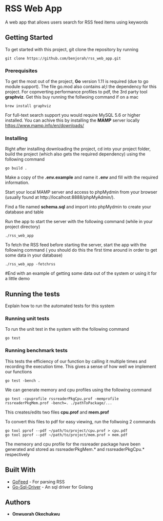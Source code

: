 # RSS Web App

A web app that allows users search for RSS feed items using keywords

## Getting Started

To get started with this project, git clone the repository by running

```
git clone https://github.com/benjorah/rss_web_app.git
```

### Prerequisites

To get the most out of the project, **Go** version 1.11 is required (due to go module support). The file go.mod also contains al;l the dependency for this project.
For copnverting performance profiles to pdf, the 3rd party tool **graphviz**. Get this buy running the follwoing command if on a mac
```
brew install graphviz
```
For full-text search support you would require MySQL 5.6 or higher installed. You can achive this by installing the **MAMP** server locally https://www.mamp.info/en/downloads/

### Installing

Right after installing downloading the project, cd into your project folder, build the project (which also gets the required dependency) using the following command

```
go build .
```
Make a copy of the **.env.example** and name it **.env** and fill with the required information.

Start your local MAMP server and access to phpMydmin from your browser (usually found at http://localhost:8888/phpMyAdmin/).

Find a file named **schema.sql** and import into phpMydmin to create your database and table

Run the app to start the server with the following command (while in your project directory)

```
./rss_web_app
```

To fetch the RSS feed before starting the server, start the app with the  following command ( you should do this the first time around in order to get some data in your database)


```
./rss_web_app -fetchrss
```

#End with an example of getting some data out of the system or using it for a little demo

## Running the tests

Explain how to run the automated tests for this system

### Running unit tests

To run the unit test in the system with the following command

```
go test
```

### Running benchmark tests

This tests the efficiency of our function by calling it multiple times and recording the execution time. This gives a sense of how well we implement our functions

```
go test -bench .
```

We can generate memory and cpu profiles using the following command 

```
go test -cpuprofile rssreaderPkgCpu.prof -memprofile rssreaderPkgMem.prof -bench=. ./pathToPackage/...
```
This creates/edits two files **cpu.prof** and **mem.prof**

To convert this files to pdf for easy viewing, run the follwoing 2 commands

```
go tool pprof --pdf ~/path/to/project/cpu.prof > cpu.pdf
go tool pprof --pdf ~/path/to/project/mem.prof > mem.pdf
```

The memeory and cpu profile for the rssreader package have been generated and stored as rssreaderPkgMem.* and rssreaderPkgCpu.* respectively

## Built With

* [GoFeed](https://github.com/mmcdole/gofeed) - For parsing RSS
* [Go-Sql-Driver](https://github.com/go-sql-driver/mysql) - An sql driver for Golang


## Authors

* **Onwuorah Okechukwu** 

